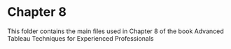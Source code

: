 # Chapter 8
This folder contains the main files used in Chapter 8 of the book Advanced Tableau Techniques for Experienced Professionals
